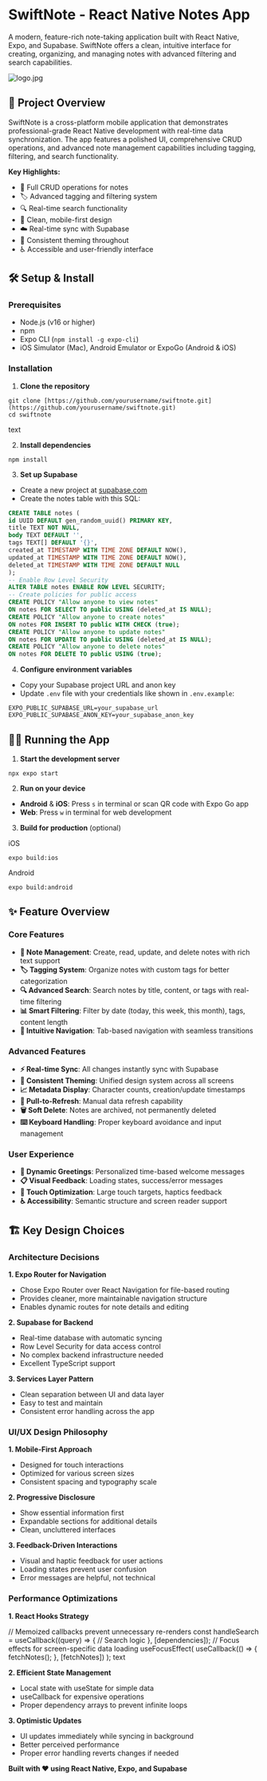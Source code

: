 # SwiftNote - React Native Notes App

A modern, feature-rich note-taking application built with React Native, Expo, and Supabase. SwiftNote offers a clean, intuitive interface for creating, organizing, and managing notes with advanced filtering and search capabilities.

![logo.jpg](assets/images/logo.jpg)

## 🚀 Project Overview

SwiftNote is a cross-platform mobile application that demonstrates professional-grade React Native development with real-time data synchronization. The app features a polished UI, comprehensive CRUD operations, and advanced note management capabilities including tagging, filtering, and search functionality.

**Key Highlights:**
- 📝 Full CRUD operations for notes
- 🏷️ Advanced tagging and filtering system
- 🔍 Real-time search functionality
- 📱 Clean, mobile-first design
- ☁️ Real-time sync with Supabase
- 🎨 Consistent theming throughout
- ♿ Accessible and user-friendly interface

## 🛠️ Setup & Install

### Prerequisites
- Node.js (v16 or higher)
- npm 
- Expo CLI (`npm install -g expo-cli`)
- iOS Simulator (Mac), Android Emulator or ExpoGo (Android & iOS)

### Installation

1. **Clone the repository**

```
git clone [https://github.com/yourusername/swiftnote.git](https://github.com/yourusername/swiftnote.git)
cd swiftnote
```
text

2. **Install dependencies**


```
npm install
```



3. **Set up Supabase**
- Create a new project at [supabase.com](https://supabase.com)
- Create the notes table with this SQL:
```sql
CREATE TABLE notes (
id UUID DEFAULT gen_random_uuid() PRIMARY KEY,
title TEXT NOT NULL,
body TEXT DEFAULT '',
tags TEXT[] DEFAULT '{}',
created_at TIMESTAMP WITH TIME ZONE DEFAULT NOW(),
updated_at TIMESTAMP WITH TIME ZONE DEFAULT NOW(),
deleted_at TIMESTAMP WITH TIME ZONE DEFAULT NULL
);
-- Enable Row Level Security
ALTER TABLE notes ENABLE ROW LEVEL SECURITY;
-- Create policies for public access
CREATE POLICY "Allow anyone to view notes"
ON notes FOR SELECT TO public USING (deleted_at IS NULL);
CREATE POLICY "Allow anyone to create notes"
ON notes FOR INSERT TO public WITH CHECK (true);
CREATE POLICY "Allow anyone to update notes"
ON notes FOR UPDATE TO public USING (deleted_at IS NULL);
CREATE POLICY "Allow anyone to delete notes"
ON notes FOR DELETE TO public USING (true);
```


4. **Configure environment variables**
- Copy your Supabase project URL and anon key
- Update `.env` file with your credentials like shown in `.env.example`:

```
EXPO_PUBLIC_SUPABASE_URL=your_supabase_url
EXPO_PUBLIC_SUPABASE_ANON_KEY=your_supabase_anon_key
```

## 🏃‍♂️ Running the App

1. **Start the development server**

```
npx expo start
```

2. **Run on your device**
- **Android** & **iOS**: Press `s` in terminal or scan QR code with Expo Go app
- **Web**: Press `w` in terminal for web development

3. **Build for production** (optional)

iOS
```
expo build:ios
```
Android
```
expo build:android
```

## ✨ Feature Overview

### Core Features
- **📝 Note Management**: Create, read, update, and delete notes with rich text support
- **🏷️ Tagging System**: Organize notes with custom tags for better categorization
- **🔍 Advanced Search**: Search notes by title, content, or tags with real-time filtering
- **📊 Smart Filtering**: Filter by date (today, this week, this month), tags, content length
- **📱 Intuitive Navigation**: Tab-based navigation with seamless transitions

### Advanced Features
- **⚡ Real-time Sync**: All changes instantly sync with Supabase
- **🎨 Consistent Theming**: Unified design system across all screens
- **📈 Metadata Display**: Character counts, creation/update timestamps
- **🔄 Pull-to-Refresh**: Manual data refresh capability
- **🗑️ Soft Delete**: Notes are archived, not permanently deleted
- **⌨️ Keyboard Handling**: Proper keyboard avoidance and input management

### User Experience
- **🌅 Dynamic Greetings**: Personalized time-based welcome messages
- **📋 Visual Feedback**: Loading states, success/error messages
- **🎯 Touch Optimization**: Large touch targets, haptics feedback
- **♿ Accessibility**: Semantic structure and screen reader support

## 🏗️ Key Design Choices

### Architecture Decisions

**1. Expo Router for Navigation**
- Chose Expo Router over React Navigation for file-based routing
- Provides cleaner, more maintainable navigation structure
- Enables dynamic routes for note details and editing

**2. Supabase for Backend**
- Real-time database with automatic syncing
- Row Level Security for data access control
- No complex backend infrastructure needed
- Excellent TypeScript support

**3. Services Layer Pattern**

 - Clean separation between UI and data layer
- Easy to test and maintain
- Consistent error handling across the app

### UI/UX Design Philosophy

**1. Mobile-First Approach**
- Designed for touch interactions
- Optimized for various screen sizes
- Consistent spacing and typography scale

**2. Progressive Disclosure**
- Show essential information first
- Expandable sections for additional details
- Clean, uncluttered interfaces

**3. Feedback-Driven Interactions**
- Visual and haptic feedback for user actions
- Loading states prevent user confusion
- Error messages are helpful, not technical

### Performance Optimizations

**1. React Hooks Strategy**

// Memoized callbacks prevent unnecessary re-renders
const handleSearch = useCallback((query) => {
// Search logic
}, [dependencies]);
// Focus effects for screen-specific data loading
useFocusEffect(
useCallback(() => {
fetchNotes();
}, [fetchNotes])
);
text

**2. Efficient State Management**
- Local state with useState for simple data
- useCallback for expensive operations
- Proper dependency arrays to prevent infinite loops

**3. Optimistic Updates**
- UI updates immediately while syncing in background
- Better perceived performance
- Proper error handling reverts changes if needed

**Built with ❤️ using React Native, Expo, and Supabase**

